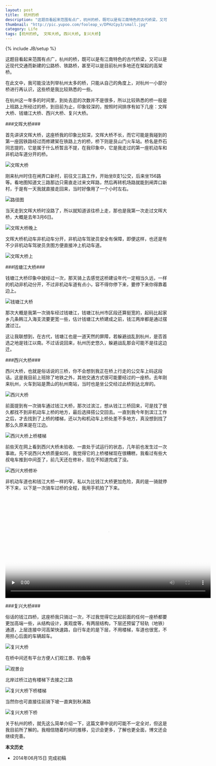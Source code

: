 ```yaml
---
layout: post
title:  杭州的桥
description: "这题目看起来范围有点广，杭州的桥，既可以是有江南特色的古代桥梁，又可以是近现代交通而新建的公路桥、铁路桥，甚至可以是目前杭州多地还在架起的高架桥"
thumbnail: "http://pic.yupoo.com/fooleap_v/DPHzCpy3/small.jpg"
category: Life
tags: [杭州的桥,  文晖大桥, 西兴大桥, 复兴大桥]
---
```

{% include JB/setup %}

这题目看起来范围有点广，杭州的桥，既可以是有江南特色的古代桥梁，又可以是近现代交通而新建的公路桥、铁路桥，甚至可以是目前杭州多地还在架起的高架桥。

在此文中，我可能没法列举杭州太多的桥，只能从自己的角度上，对杭州一小部分桥进行再认识，这些桥是我比较熟悉的一些。

在杭州这一年多的时间里，到处去逛的次数并不是很多，所以比较熟悉的桥一般是上班路上所经过的桥，到目前为止，印象较深的，按照时间排序有如下几座：文晖大桥、钱塘江大桥、西兴大桥、复兴大桥。

###文晖大桥###

首先讲讲文晖大桥，这座桥我的印象比较深，文晖大桥不长，而它可能是我碰到的第一座因铁路经过而修建架在铁路上方的桥，桥下则是艮山门火车站。桥名是乔石同志提的，它是属于什么桥暂且不提，在我印象中，它是我走过的第一座机动车和非机动车道分开的桥。

![文晖大桥](http://pic.yupoo.com/fooleap_v/DPEq7FPo/wJyrL.jpg)

刚来杭州时住在闸弄口新村，前往文三路工作，开始坐B支1公交，后来坐156路等。看地图知道文三路那边只需直走过来文晖路，然后再转机场路就能到闸弄口新村，于是有一天我就直接走回来，当时好像用了一个小时左右。

![路径图](http://pic.yupoo.com/fooleap_v/DPGVTPEx/eKhzF.png)

当天走到文晖大桥时没路了，所以就知道该往桥上走，那也是我第一次走过文晖大桥，大概是去年3月6日。

![文晖大桥晚上](http://pic.yupoo.com/fooleap_v/DPGVUr9U/jXyjB.jpg)

文晖大桥机动车非机动车分开，非机动车驾驶员安全有保障，即便这样，也还是有不少非机动车驾驶员贪图方便直接冲上机动车道。

![文晖大桥上](http://pic.yupoo.com/fooleap_v/DPGZvfJP/3WYyJ.jpg)

###钱塘江大桥###

钱塘江大桥印象中就经过一次，那天骑上去感觉这桥建设年代一定相当久远，一样的机动非机动分开，不过非机动车道有点小，容不得你停下来，要停下来你得靠着边上。

![钱塘江大桥](http://pic.yupoo.com/fooleap_v/DPH0TGuE/jevwc.jpg)

那次大概是我第一次骑车经过钱塘江，钱塘江杭州市区段还算挺宽的，起码比起家乡几条韩江入海支流要更宽一些，估计钱塘江大桥建成之前，钱江两岸都是通过摆渡过江。

这让我联想到，在古代，钱塘江也是一道天然的屏障，若躲避战乱到杭州，是否首选之地是钱江以南。不过话说回来，杭州历史悠久，躲避战乱那会可能不是往这边迁。

###西兴大桥###

西兴大桥，也就是俗话说的三桥，你不会想到我正在桥上行走的公交车上码这段话。这是我目前上班除了地铁之外，其他交通方式很可能要经过的一座桥。去年刚来杭州，火车到站是萧山的杭州南站，当时也是坐公交经过此桥到达北岸的。

![西兴大桥](http://pic.yupoo.com/fooleap_v/DPH3GtEe/CeFNk.jpg)

前面提到有一次骑车通过钱江大桥，那次过滨江，想从钱江三桥回来，可是找了很久都找不到非机动车上桥的地方，最后选择搭公交回去。一直到我今年到滨江工作之后，才去找到了上桥的楼梯，还以为和机动车上桥处差不多地方，真没想到找了那么久原来是在江边。

![西兴大桥上桥楼梯](http://pic.yupoo.com/fooleap_v/DPH8xvWs/6Uykt.jpg)

前些天在网上看到西兴大桥未验收、一直处于试运行的状态，几年前也发生过一次事故。先不说西兴大桥质量如何，我觉得它的上桥楼梯现在很糟糕，我看过有些大叔电车推到中间歪了，前几天还在修补，现在不知道完成了没。

![西兴大桥修补](http://pic.yupoo.com/fooleap_v/DPHmM1QL/bGzc9.jpg)

非机动车道也和钱江大桥一样的窄，私以为比钱江大桥更加危险，真的是一骑就停不下来，以下是一次骑车过桥的全程，我用手机拍了下来。

  <link href="/assets/video-js/video-js.css" rel="stylesheet" type="text/css">
  <script src="/assets/video-js/video.js"></script>
  <!-- Unless using the CDN hosted version, update the URL to the Flash SWF -->
  <script>
    videojs.options.flash.swf = "/assets/video-js/video-js.swf";
  </script>
  <video id="xixing" class="video-js vjs-default-skin" controls preload="none" width="640" height=""
      poster="http://pic.yupoo.com/fooleap_v/DPHmM1QL/bGzc9.jpg"
      data-setup="{}">
    <source src="http://vwecam.tc.qq.com/1006_b63e996c437741988b4f31b609cb97ed.f20.mp4" type='video/mp4' />
    <p class="vjs-no-js">To view this video please enable JavaScript, and consider upgrading to a web browser that <a href="http://videojs.com/html5-video-support/" target="_blank">supports HTML5 video</a></p>
  </video>

###复兴大桥###
    
俗话的钱江四桥，这座桥我只骑过一次，不过我觉得它比起前面的任何一座桥都要更加高端一些，从结构设计，美观度等，有两层结构，下层还预留了轻轨（地铁）通道，上层连接中河高架快速路，自行车走的是下层，不用楼梯，车道也很宽，不用担心后面的车辆超车。

![复兴大桥](http://pic.yupoo.com/fooleap_v/DPHrxfej/P9NZe.jpg)

在桥中间还有平台方便人们观江景、钓鱼等

![观景台](http://pic.yupoo.com/fooleap_v/DPHsFyBU/isrw2.jpg)
    
北岸过桥江边有楼梯下去接之江路

![复兴大桥下桥楼梯](http://pic.yupoo.com/fooleap_v/DPHtJcFd/xRVbZ.jpg)

当然你也可直接往前骑下坡一直爽到秋涛路

![复兴大桥下桥](http://pic.yupoo.com/fooleap_v/DPHund9E/4YAis.jpg)
    
关于杭州的桥，就先这么简单介绍一下，这篇文章中说的可能不一定全对，但这是我目前所了解的。我相信随着时间的推移，见识会更多，了解也更全面，博文还会继续完善。

**本文历史**

* 2014年06月15日 完成初稿

